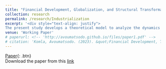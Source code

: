 ```yaml
---
title: "Financial Development, Globalization, and Structural Transformation in Developing Countries (2023)"
collection: research
permalink: /research/Industrialization
excerpt: '<div style="text-align: justify">
The present study develops a theoretical model to analyze the dynamics of industrialization and deindustrialization in developing countries and their integration with earlier industrialized economies. The findings suggest that financial development plays a crucial role in both accelerating industrialization and facilitating deindustrialization. Moreover, the model reveals that when developing countries integrate with economies in deindustrialization, the technological frontier in the manufacturing sector becomes relatively further ahead compared to the services sector. This discrepancy in technological proximity between sectors influences the differential productivity growth rates in manufacturing and services, driving an early shift towards the services sector.The model is calibrated to South African data from 1960 to 2010 and provides empirical support for these findings.</div>'
venue: 'Working Paper'
# paperurl: <!-- 'http://avoumatsodo.github.io/files/paper1.pdf' -->
# citation: 'Komla, Avoumatsodo. (2023). &quot;Financial Development, Technology Adoption, and Sectoral Productivity Convergence.&quot; <i>Working Paper</i>.'
---
```

[Paper](http://avoumatsodo.github.io/files/Structural_change_and_Financial_Development.pdf){: .btn}    
Download the paper from this [link](http://avoumatsodo.github.io/files/Structural_change_and_Financial_Development.pdf)
<!-- [Slides]() -->

<!-- This paper is about the number 1. The number 2 is left for future work. -->


<!-- Recommended citation: Your Name, You. (2009). "Paper Title Number 1." <i>Journal 1</i>. 1(1). -->


